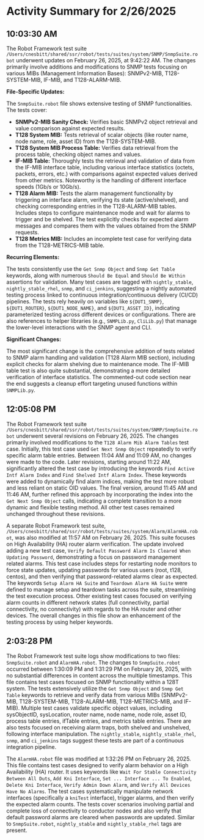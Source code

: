 # Activity Summary for 2/26/2025

## 10:03:30 AM
The Robot Framework test suite `/Users/cnesbitt/shared/ssr/robot/tests/suites/system/SNMP/SnmpSuite.robot` underwent updates on February 26, 2025, at 9:42:22 AM.  The changes primarily involve additions and modifications to SNMP tests focusing on various MIBs (Management Information Bases): SNMPv2-MIB, T128-SYSTEM-MIB, IF-MIB, and T128-ALARM-MIB.

**File-Specific Updates:**

The `SnmpSuite.robot` file shows extensive testing of SNMP functionalities.  The tests cover:

* **SNMPv2-MIB Sanity Check:** Verifies basic SNMPv2 object retrieval and value comparison against expected results.
* **T128 System MIB:** Tests retrieval of scalar objects (like router name, node name, role, asset ID) from the T128-SYSTEM-MIB.
* **T128 System MIB Process Table:**  Verifies data retrieval from the process table, checking object names and values.
* **IF-MIB Table:**  Thoroughly tests the retrieval and validation of data from the IF-MIB interface table, including various interface statistics (octets, packets, errors, etc.) with comparisons against expected values derived from other metrics.  Noteworthy is the handling of different interface speeds (1Gb/s or 10Gb/s).
* **T128 Alarm MIB:** Tests the alarm management functionality by triggering an interface alarm, verifying its state (active/shelved), and checking corresponding entries in the T128-ALARM-MIB tables.  Includes steps to configure maintenance mode and wait for alarms to trigger and be shelved.  The test explicitly checks for expected alarm messages and compares them with the values obtained from the SNMP requests.
* **T128 Metrics MIB:**  Includes an incomplete test case for verifying data from the T128-METRICS-MIB table.


**Recurring Elements:**

The tests consistently use the `Get Snmp Object` and `Snmp Get Table` keywords, along with numerous `Should Be Equal` and `Should Be Within` assertions for validation.  Many test cases are tagged with `nightly_stable`, `nightly_stable_rhel`, `snmp`, and `ci_jenkins`, suggesting a nightly automated testing process linked to continuous integration/continuous delivery (CI/CD) pipelines.  The tests rely heavily on variables like `${DUT1_SNMP}`, `${DUT1_ROUTER}`, `${DUT1_NODE_NAME}`, and `${DUT1_ASSET_ID}`, indicating parameterized testing across different devices or configurations.  There are also references to helper libraries (e.g., `SNMPLib.py`, `CliLib.py`) that manage the lower-level interactions with the SNMP agent and CLI.


**Significant Changes:**

The most significant change is the comprehensive addition of tests related to SNMP alarm handling and validation (T128 Alarm MIB section), including explicit checks for alarm shelving due to maintenance mode.  The IF-MIB table test is also quite substantial, demonstrating a more detailed verification of interface statistics.  The commented-out code section near the end suggests a cleanup effort targeting unused functions within `SNMPLib.py`.


## 12:05:08 PM
The Robot Framework test suite `/Users/cnesbitt/shared/ssr/robot/tests/suites/system/SNMP/SnmpSuite.robot` underwent several revisions on February 26, 2025.  The changes primarily involved modifications to the `T128 Alarm Mib Alarm Tables` test case.  Initially, this test case used `Get Next Snmp Object` repeatedly to verify specific alarm table entries.  Between 11:04 AM and 11:09 AM, no changes were made to the code.  Later revisions, starting around 11:22 AM, significantly altered the test case by introducing the keywords `Find Active Intf Alarm Index` and `Find Shelved Intf Alarm Index`. These keywords were added to dynamically find alarm indices, making the test more robust and less reliant on static OID values. The final version, around 11:45 AM and 11:46 AM, further refined this approach by incorporating the index into the `Get Next Snmp Object` calls, indicating a complete transition to a more dynamic and flexible testing method. All other test cases remained unchanged throughout these revisions.


A separate Robot Framework test suite, `/Users/cnesbitt/shared/ssr/robot/tests/suites/system/Alarm/AlarmHA.robot`, was also modified at 11:57 AM on February 26, 2025.  This suite focuses on High Availability (HA) router alarm verification.  The update involved adding a new test case,  `Verify Default Password Alarm Is Cleared When Updating Password`, demonstrating a focus on password management related alarms.  This test case includes steps for restarting node monitors to force state updates, updating passwords for various users (root, t128, centos), and then verifying that password-related alarms clear as expected. The keywords `Setup Alarm HA Suite` and `Teardown Alarm HA Suite` were defined to manage setup and teardown tasks across the suite, streamlining the test execution process.  Other existing test cases focused on verifying alarm counts in different network states (full connectivity, partial connectivity, no connectivity) with regards to the HA router and other devices. The overall changes in this file show an enhancement of the testing process by using helper keywords.


## 2:03:28 PM
The Robot Framework test suite logs show modifications to two files: `SnmpSuite.robot` and `AlarmHA.robot`.  The changes to `SnmpSuite.robot` occurred between 1:30:09 PM and 1:31:29 PM on February 26, 2025, with no substantial differences in content across the multiple timestamps. This file contains test cases focused on SNMP functionality within a 128T system.  The tests extensively utilize the `Get Snmp Object` and `Snmp Get Table` keywords to retrieve and verify data from various MIBs (SNMPv2-MIB, T128-SYSTEM-MIB, T128-ALARM-MIB, T128-METRICS-MIB, and IF-MIB).  Multiple test cases validate specific object values, including sysObjectID, sysLocation, router name, node name, node role, asset ID, process table entries, ifTable entries, and metrics table entries.  There are also tests focused on receiving alarm traps, both shelved and unshelved, following interface manipulation.  The `nightly_stable`, `nightly_stable_rhel`, `snmp`, and `ci_jenkins` tags suggest these tests are part of a continuous integration pipeline.

The `AlarmHA.robot` file was modified at 1:32:26 PM on February 26, 2025.  This file contains test cases designed to verify alarm behavior on a High Availability (HA) router.  It uses keywords like `Wait For Stable Connectivity Between All Duts`, `Add Kni Interface`, `Set ... Interface ... To Enabled`, `Delete Kni Interface`, `Verify Admin Down Alarm`, and `Verify All Devices Have No Alarms`. The test cases systematically manipulate network interfaces (specifically a `kniTest` interface), trigger alarms, and then verify the expected alarm counts.  The tests cover scenarios involving partial and complete loss of connectivity to conductor nodes and also verify that default password alarms are cleared when passwords are updated.  Similar to `SnmpSuite.robot`,  `nightly_stable` and `nightly_stable_rhel` tags are present.
